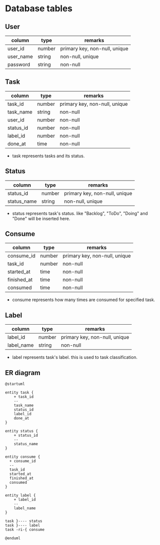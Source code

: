 # Database tables

## User

| column    | type   | remarks                       |
| --------- | ------ | ----------------------------- |
| user_id   | number | primary key, non-null, unique |
| user_name | string | non-null, unique              |
| password  | string | non-null                      |

## Task

| column    | type   | remarks                       |
| --------- | ------ | ----------------------------- |
| task_id   | number | primary key, non-null, unique |
| task_name | string | non-null                      |
| user_id   | number | non-null                      |
| status_id | number | non-null                      |
| label_id  | number | non-null                      |
| done_at   | time   | non-null                      |

- task represents tasks and its status.

## Status

| column      | type   | remarks                       |
| ----------- | ------ | ----------------------------- |
| status_id   | number | primary key, non-null, unique |
| status_name | string | non-null, unique              |

- status represents task's status. like "Backlog", "ToDo", "Doing" and "Done" will be inserted here.

## Consume

| column      | type   | remarks                       |
| ----------- | ------ | ----------------------------- |
| consume_id  | number | primary key, non-null, unique |
| task_id     | number | non-null                      |
| started_at  | time   | non-null                      |
| finished_at | time   | non-null                      |
| consumed    | time   | non-null                      |

- consume represents how many times are consumed for specified task.

## Label

| column     | type   | remarks                       |
| ---------- | ------ | ----------------------------- |
| label_id   | number | primary key, non-null, unique |
| label_name | string | non-null                      |

- label represents task's label. this is used to task classification.

## ER diagram

```plantuml
@startuml

entity task {
    + task_id
    --
    task_name
    status_id
    label_id
    done_at
}

entity status {
    + status_id
    --
    status_name
}

entity consume {
  + consume_id
  --
  task_id
  started_at
  finished_at
  consumed
}

entity label {
    + label_id
    --
    label_name
}

task }---- status
task }---- label
task -ri-{ consume

@enduml
```
